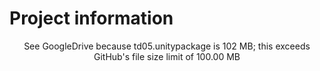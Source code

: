 # Project information

<p align="center">See GoogleDrive because td05.unitypackage is 102 MB; this exceeds GitHub's file size limit of 100.00 MB</p>
